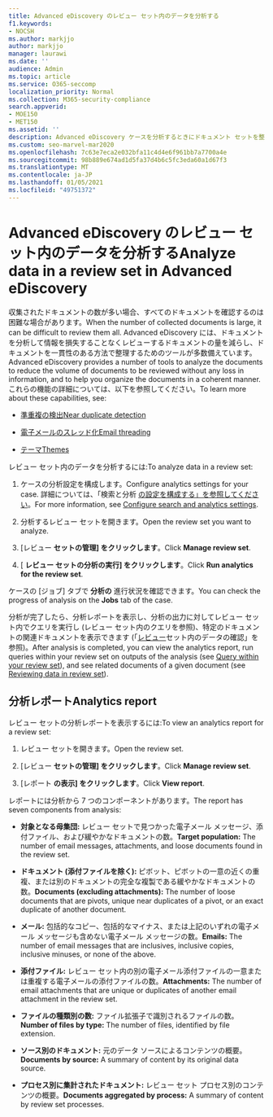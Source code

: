 ```yaml
---
title: Advanced eDiscovery のレビュー セット内のデータを分析する
f1.keywords:
- NOCSH
ms.author: markjjo
author: markjjo
manager: laurawi
ms.date: ''
audience: Admin
ms.topic: article
ms.service: O365-seccomp
localization_priority: Normal
ms.collection: M365-security-compliance
search.appverid:
- MOE150
- MET150
ms.assetid: ''
description: Advanced eDiscovery ケースを分析するときにドキュメント セットを整理するために使用できるツールについて説明します。
ms.custom: seo-marvel-mar2020
ms.openlocfilehash: 7c63e7eca2e032bfa11c4d4e6f961bb7a7700a4e
ms.sourcegitcommit: 98b889e674ad1d5fa37d4b6c5fc3eda60a1d67f3
ms.translationtype: MT
ms.contentlocale: ja-JP
ms.lasthandoff: 01/05/2021
ms.locfileid: "49751372"
---
```

# <a name="analyze-data-in-a-review-set-in-advanced-ediscovery"></a><span data-ttu-id="f2f12-103">Advanced eDiscovery のレビュー セット内のデータを分析する</span><span class="sxs-lookup"><span data-stu-id="f2f12-103">Analyze data in a review set in Advanced eDiscovery</span></span>

<span data-ttu-id="f2f12-104">収集されたドキュメントの数が多い場合、すべてのドキュメントを確認するのは困難な場合があります。</span><span class="sxs-lookup"><span data-stu-id="f2f12-104">When the number of collected documents is large, it can be difficult to review them all.</span></span> <span data-ttu-id="f2f12-105">Advanced eDiscovery には、ドキュメントを分析して情報を損失することなくレビューするドキュメントの量を減らし、ドキュメントを一貫性のある方法で整理するためのツールが多数備えています。</span><span class="sxs-lookup"><span data-stu-id="f2f12-105">Advanced eDiscovery provides a number of tools to analyze the documents to reduce the volume of documents to be reviewed without any loss in information, and to help you organize the documents in a coherent manner.</span></span> <span data-ttu-id="f2f12-106">これらの機能の詳細については、以下を参照してください。</span><span class="sxs-lookup"><span data-stu-id="f2f12-106">To learn more about these capabilities, see:</span></span>

- [<span data-ttu-id="f2f12-107">準重複の検出</span><span class="sxs-lookup"><span data-stu-id="f2f12-107">Near duplicate detection</span></span>](near-duplicate-detection-in-advanced-ediscovery.md)

- [<span data-ttu-id="f2f12-108">電子メールのスレッド化</span><span class="sxs-lookup"><span data-stu-id="f2f12-108">Email threading</span></span>](email-threading-in-advanced-ediscovery.md)

- [<span data-ttu-id="f2f12-109">テーマ</span><span class="sxs-lookup"><span data-stu-id="f2f12-109">Themes</span></span>](themes-in-advanced-ediscovery.md)

<span data-ttu-id="f2f12-110">レビュー セット内のデータを分析するには:</span><span class="sxs-lookup"><span data-stu-id="f2f12-110">To analyze data in a review set:</span></span>

1. <span data-ttu-id="f2f12-111">ケースの分析設定を構成します。</span><span class="sxs-lookup"><span data-stu-id="f2f12-111">Configure analytics settings for your case.</span></span> <span data-ttu-id="f2f12-112">詳細については、「検索と分析 [の設定を構成する」を参照してください](configure-search-and-analytics-settings-in-advanced-ediscovery.md)。</span><span class="sxs-lookup"><span data-stu-id="f2f12-112">For more information, see [Configure search and analytics settings](configure-search-and-analytics-settings-in-advanced-ediscovery.md).</span></span>

2. <span data-ttu-id="f2f12-113">分析するレビュー セットを開きます。</span><span class="sxs-lookup"><span data-stu-id="f2f12-113">Open the review set you want to analyze.</span></span>

3. <span data-ttu-id="f2f12-114">[レビュー **セットの管理] をクリックします**。</span><span class="sxs-lookup"><span data-stu-id="f2f12-114">Click **Manage review set**.</span></span>

4. <span data-ttu-id="f2f12-115">[ **レビュー セットの分析の実行] をクリックします**。</span><span class="sxs-lookup"><span data-stu-id="f2f12-115">Click **Run analytics for the review set**.</span></span>

<span data-ttu-id="f2f12-116">ケースの [ジョブ] タブで **分析の** 進行状況を確認できます。</span><span class="sxs-lookup"><span data-stu-id="f2f12-116">You can check the progress of analysis on the **Jobs** tab of the case.</span></span>

 <span data-ttu-id="f2f12-117">分析が完了したら、分析レポートを表示し、分析の出力に対してレビュー セット内でクエリを実行し ([](review-set-search.md)レビュー セット内のクエリを参照)、特定のドキュメントの関連ドキュメントを表示できます (「[レビュー](reviewing-data-in-review-set.md)セット内のデータの確認」を参照)。</span><span class="sxs-lookup"><span data-stu-id="f2f12-117">After analysis is completed, you can view the analytics report, run queries within your review set on outputs of the analysis (see [Query within your review set](review-set-search.md)), and see related documents of a given document (see [Reviewing data in review set](reviewing-data-in-review-set.md)).</span></span>

## <a name="analytics-report"></a><span data-ttu-id="f2f12-118">分析レポート</span><span class="sxs-lookup"><span data-stu-id="f2f12-118">Analytics report</span></span>

<span data-ttu-id="f2f12-119">レビュー セットの分析レポートを表示するには:</span><span class="sxs-lookup"><span data-stu-id="f2f12-119">To view an analytics report for a review set:</span></span>

1. <span data-ttu-id="f2f12-120">レビュー セットを開きます。</span><span class="sxs-lookup"><span data-stu-id="f2f12-120">Open the review set.</span></span>

2. <span data-ttu-id="f2f12-121">[レビュー **セットの管理] をクリックします**。</span><span class="sxs-lookup"><span data-stu-id="f2f12-121">Click **Manage review set**.</span></span>

3. <span data-ttu-id="f2f12-122">[レポート **の表示] をクリックします**。</span><span class="sxs-lookup"><span data-stu-id="f2f12-122">Click **View report**.</span></span>

<span data-ttu-id="f2f12-123">レポートには分析から 7 つのコンポーネントがあります。</span><span class="sxs-lookup"><span data-stu-id="f2f12-123">The report has seven components from analysis:</span></span>

- <span data-ttu-id="f2f12-124">**対象となる母集団:** レビュー セットで見つかった電子メール メッセージ、添付ファイル、および緩やかなドキュメントの数。</span><span class="sxs-lookup"><span data-stu-id="f2f12-124">**Target population:** The number of email messages, attachments, and loose documents found in the review set.</span></span>

- <span data-ttu-id="f2f12-125">**ドキュメント (添付ファイルを除く):** ピボット、ピボットの一意の近くの重複、または別のドキュメントの完全な複製である緩やかなドキュメントの数。</span><span class="sxs-lookup"><span data-stu-id="f2f12-125">**Documents (excluding attachments):** The number of loose documents that are pivots, unique near duplicates of a pivot, or an exact duplicate of another document.</span></span>

- <span data-ttu-id="f2f12-126">**メール:** 包括的なコピー、包括的なマイナス、または上記のいずれの電子メール メッセージも含めない電子メール メッセージの数。</span><span class="sxs-lookup"><span data-stu-id="f2f12-126">**Emails:** The number of email messages that are inclusives, inclusive copies, inclusive minuses, or none of the above.</span></span>

- <span data-ttu-id="f2f12-127">**添付ファイル:** レビュー セット内の別の電子メール添付ファイルの一意または重複する電子メールの添付ファイルの数。</span><span class="sxs-lookup"><span data-stu-id="f2f12-127">**Attachments:** The number of email attachments that are unique or duplicates of another email attachment in the review set.</span></span>

- <span data-ttu-id="f2f12-128">**ファイルの種類別の数:** ファイル拡張子で識別されるファイルの数。</span><span class="sxs-lookup"><span data-stu-id="f2f12-128">**Number of files by type:** The number of files, identified by file extension.</span></span>

- <span data-ttu-id="f2f12-129">**ソース別のドキュメント:** 元のデータ ソースによるコンテンツの概要。</span><span class="sxs-lookup"><span data-stu-id="f2f12-129">**Documents by source:** A summary of content by its original data source.</span></span>

- <span data-ttu-id="f2f12-130">**プロセス別に集計されたドキュメント:** レビュー セット プロセス別のコンテンツの概要。</span><span class="sxs-lookup"><span data-stu-id="f2f12-130">**Documents aggregated by process:** A summary of content by review set processes.</span></span> 
